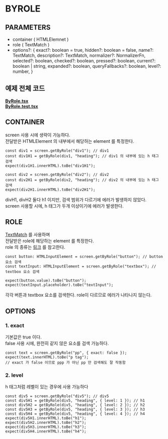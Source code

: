 # BYROLE

## PARAMETERS

- container ( HTMLElemnet )
- role ( TextMatch )
- options?: {
  exact?: boolean = true,
  hidden?: boolean = false,
  name?: TextMatch,
  description?: TextMatch,
  normalizer?: NormalizerFn,
  selected?: boolean,
  checked?: boolean,
  pressed?: boolean,
  current?: boolean | string,
  expanded?: boolean,
  queryFallbacks?: boolean,
  level?: number,
  }

## 예제 전체 코드

**[ByRole.tsx](./ByRole.tsx)**<br/>
**[ByRole.test.tsx](./ByRole.test.tsx)**<br/>

## CONTAINER

screen 사용 시에 생략이 가능하다. <br/>
전달받은 HTMLElement 의 내부에서 해당하는 element 를 특정한다. <br/>

```tsx
const div1 = screen.getByRole("div1"); // div1
const div1H1 = getByRole(div1, "heading"); // div1 의 내부에 있는 h 태그 검색
expect(div1H1.innerHTML).toBe("div1H1");

const div2 = screen.getByRole("div2"); // div2
const div2H1 = getByRole(div2, "heading"); // div2 의 내부에 있는 h 태그 검색
expect(div2H1.innerHTML).toBe("div2H1");
```

divH1, divH2 둘다 h1 이지만, 검색 범위가 다르기에 에러가 발생하지 않았다. <br/>
screen 사용할 시에, h 태그가 두개 이상이기에 에러가 발생한다. <br/>

## ROLE

[TextMatch]() 를 사용하며 <br/>
전달받은 role에 해당하는 element 를 특정한다. <br/>
role 의 종류는 [링크](https://developer.mozilla.org/en-US/docs/Web/Accessibility/ARIA/ARIA_Techniques#roles) 를 참고한다. <br/>

```tsx
const button: HTMLInputElement = screen.getByRole("button"); // button 요소 검색
const textInput: HTMLInputElement = screen.getByRole("textbox"); // textbox 요소 검색

expect(button.value).toBe("button");
expect(textInput.placeholder).toBe("textInput");
```

각각 버튼과 textbox 요소를 검색한다. role이 다르므로 에러가 나타나지 않는다.

## OPTIONS

### 1. exact

기본값은 true 이다. <br/>
false 사용 시에, 완전히 같지 않은 요소를 검색 가능하다.<br/>

```tsx
const text = screen.getByRole("pp", { exact: false });
expect(text.innerHTML).toBe("p tag");
// exact 가 false 이므로 ppp 가 아닌 pp 만 검색해도 잘 작동함
```

### 2. level

h 태그처럼 레벨이 있는 경우에 사용 가능하다 <br/>

```tsx
const div5 = screen.getByRole("div5"); // div5
const div5H1 = getByRole(div5, "heading", { level: 1 }); // h1
const div5H2 = getByRole(div5, "heading", { level: 2 }); // h2
const div5H3 = getByRole(div5, "heading", { level: 3 }); // h3
const div5H4 = getByRole(div5, "heading", { level: 4 }); // h4
expect(div5H1.innerHTML).toBe("h1");
expect(div5H2.innerHTML).toBe("h2");
expect(div5H3.innerHTML).toBe("h3");
expect(div5H4.innerHTML).toBe("h4");
```
